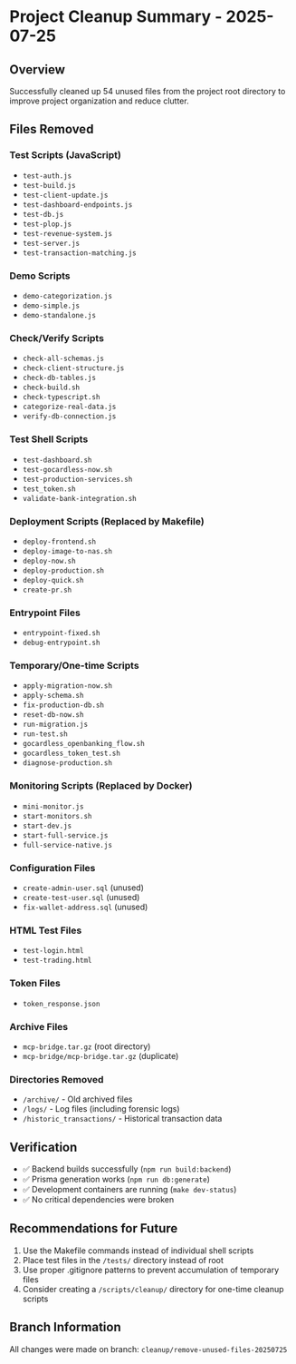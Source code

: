 # Project Cleanup Summary - 2025-07-25

## Overview
Successfully cleaned up 54 unused files from the project root directory to improve project organization and reduce clutter.

## Files Removed

### Test Scripts (JavaScript)
- `test-auth.js`
- `test-build.js`
- `test-client-update.js`
- `test-dashboard-endpoints.js`
- `test-db.js`
- `test-plop.js`
- `test-revenue-system.js`
- `test-server.js`
- `test-transaction-matching.js`

### Demo Scripts
- `demo-categorization.js`
- `demo-simple.js`
- `demo-standalone.js`

### Check/Verify Scripts
- `check-all-schemas.js`
- `check-client-structure.js`
- `check-db-tables.js`
- `check-build.sh`
- `check-typescript.sh`
- `categorize-real-data.js`
- `verify-db-connection.js`

### Test Shell Scripts
- `test-dashboard.sh`
- `test-gocardless-now.sh`
- `test-production-services.sh`
- `test_token.sh`
- `validate-bank-integration.sh`

### Deployment Scripts (Replaced by Makefile)
- `deploy-frontend.sh`
- `deploy-image-to-nas.sh`
- `deploy-now.sh`
- `deploy-production.sh`
- `deploy-quick.sh`
- `create-pr.sh`

### Entrypoint Files
- `entrypoint-fixed.sh`
- `debug-entrypoint.sh`

### Temporary/One-time Scripts
- `apply-migration-now.sh`
- `apply-schema.sh`
- `fix-production-db.sh`
- `reset-db-now.sh`
- `run-migration.js`
- `run-test.sh`
- `gocardless_openbanking_flow.sh`
- `gocardless_token_test.sh`
- `diagnose-production.sh`

### Monitoring Scripts (Replaced by Docker)
- `mini-monitor.js`
- `start-monitors.sh`
- `start-dev.js`
- `start-full-service.js`
- `full-service-native.js`

### Configuration Files
- `create-admin-user.sql` (unused)
- `create-test-user.sql` (unused)
- `fix-wallet-address.sql` (unused)

### HTML Test Files
- `test-login.html`
- `test-trading.html`

### Token Files
- `token_response.json`

### Archive Files
- `mcp-bridge.tar.gz` (root directory)
- `mcp-bridge/mcp-bridge.tar.gz` (duplicate)

### Directories Removed
- `/archive/` - Old archived files
- `/logs/` - Log files (including forensic logs)
- `/historic_transactions/` - Historical transaction data

## Verification
- ✅ Backend builds successfully (`npm run build:backend`)
- ✅ Prisma generation works (`npm run db:generate`)
- ✅ Development containers are running (`make dev-status`)
- ✅ No critical dependencies were broken

## Recommendations for Future
1. Use the Makefile commands instead of individual shell scripts
2. Place test files in the `/tests/` directory instead of root
3. Use proper .gitignore patterns to prevent accumulation of temporary files
4. Consider creating a `/scripts/cleanup/` directory for one-time cleanup scripts

## Branch Information
All changes were made on branch: `cleanup/remove-unused-files-20250725`